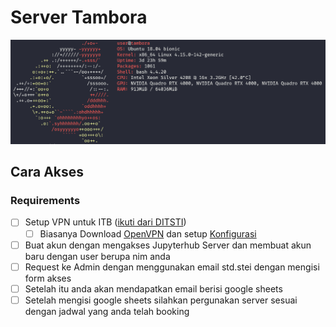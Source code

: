 # Server Tambora

![system spec](./tambora.png)

## Cara Akses

### Requirements

- [ ] Setup VPN untuk ITB ([ikuti dari DITSTI](https://ditsti.itb.ac.id/en/instalasi-dan-konfigurasi-openvpn-itb/))
  - [ ] Biasanya Download [OpenVPN](http://vpn.itb.ac.id/openvpn/Windows/openvpn-install-2.4.0-I601.exe) dan setup [Konfigurasi](http://vpn.itb.ac.id/openvpn/Windows/config-vista.exe)
- [ ] Buat akun dengan mengakses Jupyterhub Server dan membuat akun baru dengan user berupa nim anda
- [ ] Request ke Admin dengan menggunakan email std.stei dengan mengisi form akses
- [ ] Setelah itu anda akan mendapatkan email berisi google sheets
- [ ] Setelah mengisi google sheets silahkan pergunakan server sesuai dengan jadwal yang anda telah booking
